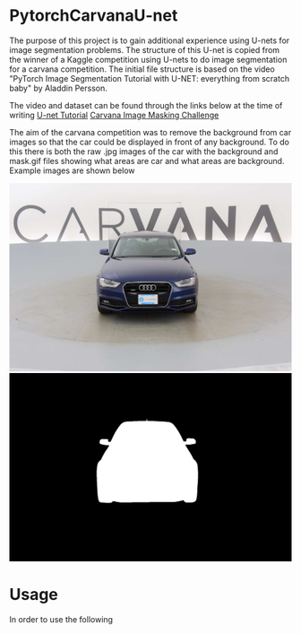 # PytorchCarvanaU-net
The purpose of this project is to gain additional experience using U-nets for image segmentation problems. The structure of this U-net is copied from the winner of a Kaggle competition using U-nets to do image segmentation for a carvana competition. The initial file structure is based on the video "PyTorch Image Segmentation Tutorial with U-NET: everything from scratch baby" by Aladdin Persson. 

The video and dataset can be found through the links below at the time of writing
[U-net Tutorial](https://www.youtube.com/watch?v=IHq1t7NxS8k&t=826s&ab_channel=AladdinPersson)
[Carvana Image Masking Challenge](https://www.kaggle.com/c/carvana-image-masking-challenge)

The aim of the carvana competition was to remove the background from car images so that the car could be displayed in front of any background. To do this there is both the raw .jpg images of the car with the background and mask.gif files showing what areas are car and what areas are background. Example images are shown below

![Raw jpg](ImgForREADME/0cdf5b5d0ce1_01.jpg)
![Mask](ImgForREADME/0cdf5b5d0ce1_01_mask.gif)

# Usage
In order to use the following 
